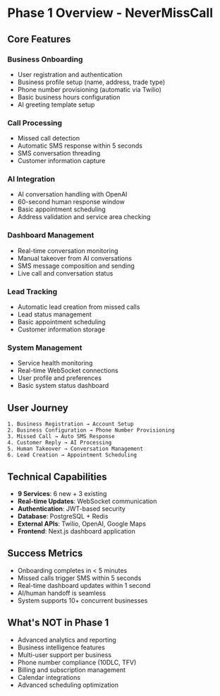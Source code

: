 # Phase 1 Overview - NeverMissCall

## Core Features

### Business Onboarding
- User registration and authentication
- Business profile setup (name, address, trade type)
- Phone number provisioning (automatic via Twilio)
- Basic business hours configuration
- AI greeting template setup

### Call Processing
- Missed call detection
- Automatic SMS response within 5 seconds
- SMS conversation threading
- Customer information capture

### AI Integration
- AI conversation handling with OpenAI
- 60-second human response window
- Basic appointment scheduling
- Address validation and service area checking

### Dashboard Management
- Real-time conversation monitoring
- Manual takeover from AI conversations
- SMS message composition and sending
- Live call and conversation status

### Lead Tracking
- Automatic lead creation from missed calls
- Lead status management
- Basic appointment scheduling
- Customer information storage

### System Management
- Service health monitoring
- Real-time WebSocket connections
- User profile and preferences
- Basic system status dashboard

## User Journey

```
1. Business Registration → Account Setup
2. Business Configuration → Phone Number Provisioning
3. Missed Call → Auto SMS Response
4. Customer Reply → AI Processing
5. Human Takeover → Conversation Management
6. Lead Creation → Appointment Scheduling
```

## Technical Capabilities

- **9 Services**: 6 new + 3 existing
- **Real-time Updates**: WebSocket communication
- **Authentication**: JWT-based security
- **Database**: PostgreSQL + Redis
- **External APIs**: Twilio, OpenAI, Google Maps
- **Frontend**: Next.js dashboard application

## Success Metrics

- Onboarding completes in < 5 minutes
- Missed calls trigger SMS within 5 seconds
- Real-time dashboard updates within 1 second
- AI/human handoff is seamless
- System supports 10+ concurrent businesses

## What's NOT in Phase 1

- Advanced analytics and reporting
- Business intelligence features
- Multi-user support per business
- Phone number compliance (10DLC, TFV)
- Billing and subscription management
- Calendar integrations
- Advanced scheduling optimization
